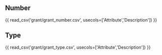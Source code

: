 ## Number

{{ read_csv('grant/grant_number.csv', usecols=['Attribute','Description']) }}

## Type

{{ read_csv('grant/grant_type.csv', usecols=['Attribute','Description']) }}

